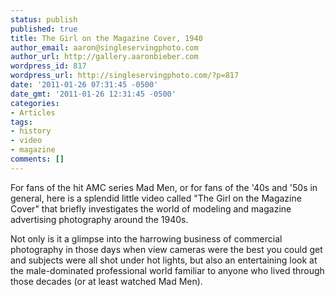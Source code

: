 ```yaml
---
status: publish
published: true
title: The Girl on the Magazine Cover, 1940
author_email: aaron@singleservingphoto.com
author_url: http://gallery.aaronbieber.com
wordpress_id: 817
wordpress_url: http://singleservingphoto.com/?p=817
date: '2011-01-26 07:31:45 -0500'
date_gmt: '2011-01-26 12:31:45 -0500'
categories:
- Articles
tags:
- history
- video
- magazine
comments: []
---
```

For fans of the hit AMC series Mad Men, or for fans of the '40s and '50s
in general, here is a splendid little video called "The Girl on the
Magazine Cover" that briefly investigates the world of modeling and
magazine advertising photography around the 1940s.

Not only is it a glimpse into the harrowing business of commercial
photography in those days when view cameras were the best you could get
and subjects were all shot under hot lights, but also an entertaining
look at the male-dominated professional world familiar to anyone who
lived through those decades (or at least watched Mad Men).


